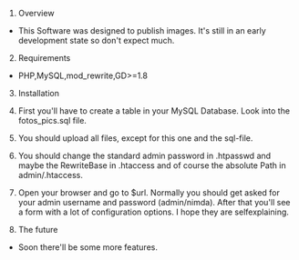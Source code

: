 1. Overview
 * This Software was designed to publish images. It's still in an early
development state so don't expect much.

2. Requirements
 * PHP,MySQL,mod_rewrite,GD>=1.8

3. Installation
 1. First you'll have to create a table in your MySQL Database. Look into the
fotos_pics.sql file.
 2. You should upload all files, except for this one and the sql-file.
 3. You should change the standard admin password in .htpasswd and maybe the
RewriteBase in .htaccess and of course the absolute Path in admin/.htaccess.
 4. Open your browser and go to $url. Normally you should get asked for your
admin username and password (admin/nimda). After that you'll see a form with a lot of
configuration options. I hope they are selfexplaining.

4. The future
 * Soon there'll be some more features.
